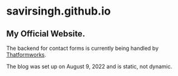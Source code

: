 # savirsingh.github.io
## My Official Website.

The backend for contact forms is currently being handled by [Thatformworks](https://github.com/savirsingh/thatformworks).

The blog was set up on August 9, 2022 and is static, not dynamic.
